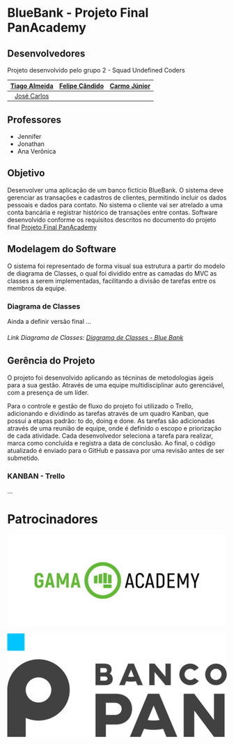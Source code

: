 # BlueBank - Projeto Final PanAcademy



## Desenvolvedores

Projeto desenvolvido pelo grupo 2 - Squad Undefined Coders 



| [Tiago Almeida](https://github.com/tiagodalmeida87 ) | [Felipe Cândido](https://github.com/felipecandidoo ) | [Carmo Júnior](https://github.com/CarmoPJunior ) |
| :--------------------------------------------------: | ---------------------------------------------------- | ------------------------------------------------ |
|    [José Carlos](https://github.com/zecarlos558 )    |                                                      |                                                  |



## Professores

- Jennifer
- Jonathan
- Ana Verônica

## Objetivo

Desenvolver uma aplicação de um banco fictício BlueBank. O sistema deve gerenciar as transações e cadastros de clientes,  permitindo incluir os dados pessoais e dados para contato. No sistema o cliente vai ser atrelado a uma conta bancária e registrar histórico de transações entre contas. Software desenvolvido conforme os requisitos descritos no documento do projeto final [Projeto Final PanAcademy](banco_pan_desafio_final_bluebank.pdf)

## Modelagem do Software

O sistema foi representado de forma visual sua estrutura a partir do modelo de diagrama de Classes, o qual foi dividido entre as camadas do MVC as classes a serem implementadas, facilitando a divisão de tarefas entre os membros da equipe.

### Diagrama de Classes

Ainda a definir versão final ...

###### Link Diagrama de Classes: [Diagrama de Classes - Blue Bank](https://viewer.diagrams.net/?tags=%7B%7D&highlight=0000ff&edit=_blank&layers=1&nav=1#R7V1bc9o4FP41zGQfmsFX4DGQbLvTdDfbpLO7fVNsBdQ1iMqiCfvrV7JkG1uyMcEKSUcznQbrYuxz0fn06UgMvNny6T0B68UnHMNk4A7jp4F3OXBddxi67A8v2YoSz%2FFkyZygWJQ5ZcEt%2Bg%2FKwqEs3aAYppWGFOOEonW1MMKrFYxopQwQgh%2BrzR5wUv3WNZhDpeA2Aola%2BheK6UKUjt1RWf4Bovki%2F2YnnIiaJcgbyzdJFyDGjztF3tXAmxGMqfi0fJrBhEsvl4vo92tDbfFgBK5olw7fwwX8OsZ%2FbKffwfWfs09fwef0nbzLD5Bs5AsvhQ6zJ6bbXAzs4df8I5cfJANv%2BoBX9FbWO%2Bw6XYMIreZ3eM0LhqyEgvtcYr68LiTl%2BKLgBqeIIrxiRQl8YDXTBV0m8pbqC%2BZPCwmFTztF8oXfQ7yElGxZE1kbSNlL63vnOBNZ8lgqczSUZYsdRY5yAwTSgObFzUsZsw9SzAeI3FWEC2NmcvISE7rAc7wCyVVZOiV4s4ohvyuXZNnmGgt5s8JvkNKt9B%2BwobijLFO8IRFseVxPOh0gc0jbLEl6BH%2BZVtUQmACKflT9q3cpe4phRwliLw9V035EywSsoMaoQYLm3DYj3pFbPbc8xAaHC1lBufin0QIl8TXY4g0XUEpB9G9%2BNV1ggv5jtwW5Jlg1oVJPblhpcct7Sh0TmLI2N7nCnFrRJ%2FBUaXgNUioLIpwkYJ2i%2B%2BI1lkx3aDXFlOKlbNSDbzljxblC1bmcQONcxZjYu9p9Re3vZJcL%2Fpe9LJM5i0JcBrxmxb6X%2FRHVKSVsCKu1iNYP7Q0g80wCBzNvcDHCol21qNo8BhRcwt9BGqElEz5u%2B2puFXmLa5Tyh09opmJR4YZzmilT7SY6zbKPZbVi%2FEzXNDNKgv%2BFM5xgZuWXKyy8ASVJrSh3CDlY691BhoLrrM2lX5Z8lhbAizDr%2B5Bk8XCB4hiuslGOvRUQdsufdo2ZwjILCabsH7OZ2fA8GATswWfs2imv2T%2FenFD2wuxdAMqsGjKneIQp1dp766ix3wmk0XPRdrF4x%2FMNWXygWLyi5ARlyhNKzmOy8ywNL5musohUiffvHEXtnqp2T6PiBNzDZAcFENG2pvpTabfzgGYMLIQa7U45LGbRHpKUuTZYZj4nrs9%2BqTj7VAwBTGabiGKiqf0A0sWMIb7iRlffNyDJ7mNHin5tadTRlgJTtjRSbKkWpyww6gUY%2Bb4CjFyN7kMdMBqaUv74QGCE4pnEyw0NEjwnbEK7Ia0IBsUghm3giWk9brvDarOE%2BVeoDxHBtR2o2geqUWfzbYE0Olt1jAW9iYU0xrTreB3VOzak3NxqLKR58yOF4%2FvdbCkITRmTyl8Wc2OLZvpBM14NzYw1FKo%2BQISmAoTj9o1mBMy4hHeQeXfm7s2QZQlQUq2340orM9zd5g6EICNTpIqj0scWgvSmXmfYcQQxhkFUmthikDc6VjjDcUcQ4pqypkDR6gus6DE5ku3fsn928Q%2B%2FOPdCNy%2B4fNqtvtzuXt1Agtjrc7jTjhT2LhBKX9q7QCjV9ErWB53wFEo7Wsr9SU92vcEZGGpGe6MaiBN6lt1KJVwQArY7zeTQ0fxFwzpJNhzW8hf29cgfrbFD07uUdiOeurSiQpBHGJZKs4oFOTsh6WdC4ozd86Cq2ImOX%2FUDNQaYW6hxeidYKVrjWbmUW17qZi47DdU7gTlcRaixOgVJTsHGeMPVV61foJShHBThOwJWqboaTXkxEKsI%2FP9pANNyadrinS5ZM8fNjXSmPjY2N7L0rEH1Fqz6Pv36pkYy1xK0P81gUSww77MmY1SdqzK0DIkwvVRDmsVG%2FWCj0aiOjcKxxgS0OSxjYzag0rW7EKMGdBqS9GRi3WbJ%2FpyxBt83PHF6GkXlZ%2B54ZUVcfrYjy56R5QBLOzDxbWIKhriWojWoXm3Gik6%2Fpiha11K0P81Y4bgailab%2BmaKonVfFUUbDPYQtE%2BI%2Fr3zeacXuyo78Yu8TyN42Mss5uPm%2Fh0evTO4et6u2B1QQJhwVL1HAwep3KlYByjuVM%2BvE9I5ms10RmP9FzU%2BWZ3MPLjDWDqLUTLTPQlLXtj%2FeTD0Kz4w9NxWL%2BAX%2Fa1suL1vadpjXI3a9yZuVft%2BHaw3uERvhqCy2ikkP1Ck2U%2F1NrcKFsRLIWINBAp0C4t%2BfYmkv7Clksp6stVOn83kOo26ZioU%2B0r7twGVbt27sNA2meaz7buaEV141RTsmTu4GGr2rTX2Y5X1VQP2vBwV764qWFzdiqvHnc310EztoalJuKfjiu0kvCf9Ol7H0cfUJNxTyVs7CX%2Bjg4XjnTpPylPHhledcpNH3hNMjI%2BTs8qMylSD2ybIbvHi8%2BYM9fNFPE1uvKs7XsTcYounI05tSG73lGMgl1a%2FxiKybrs%2Fj6T4nrnnHY6xLghnlTeYsFB79hvz4znzZH5ORKw2jQgCRA4XZ3mGEisWn9T2MEa07FDeHGnuHcMENje2Ab9fU80Hgr1DkW9qd1a%2B1XDHWOszSE5f2KjUb1Ty6kxW5w1bxnafeyp9aIPSPq%2FpnQcwFpRUmlIM%2BCmIANGEgTUXpaZGkJsPkIh8VRsSejYUTUjQGkpoLCKoZGZGVtoQ0DORXT%2BbTTcx0ccAY4sZvuUKu7v2pLPGX0kM8Juown4nJtwXz2TOqDjornmakbW1kwyjZtc1ohTHjvRveCdhFcvUnnM%2FHFSyeyaT0eBlN2B2PaK1%2F3yG4zSn8pREQEMWdXWr2m8zsSCfXuc8vCYf29PNyw0ekqqhCPmS7xRxKPUAmLWxy%2Bk03%2BB1T3ZOGhUleYHkcj7netvmLdiD3Q%2BaNoH1nLmRx548FOoW7R3dSocxAWtYumcKWEeYnFbak6q0Pe3eyxeVtuaQzOeaM8cMJxVvOK5t4NDK92WteXSKCHtEPByfLB7qs%2FdCZa97fbvVwWmofef3%2BSqFw9E1YfNVDp5%2FkkjsVocu3ZGsnjbDz9hqna8hRERInbWI37IizxtbnRpQ0O21fdmTzAKVFMm25Es%2BTBzi3r54b%2Beweo%2FqnTpxTU1hAx13YpmxntSb5zOdihnLv98u2duRaI%2Bp6n5u4GUXagNN7hiP9BaNGNhs8PrQiEoMVZFI21qd9X69J70hHGJ%2FS8agek%2BOQ5p%2BS8au0P3Mo8orwBRq8peO1bYQo3eIEdQIr%2BKXafYag7HTxQJ7elx3Zzf22y3GYoxKIzMAiUoEeUj%2Brx36j7SGrskZxgBlqLKbNjH0NVpKV5BgbB0kVKPAyx40MiiPGclrXuKIkc5rlf7J9hjORx%2Fff%2FvyEZLJ5y%2F%2Bb8PlN%2B8WaH43fHr95YqVTC9%2B%2F9jknzuS3wvbisCdgadGd%2BIew%2FWaChU7B4wCPeArL%2F8BkmJh19UgrLFuyD3ckdhl%2BWPxYt2XgPXiU%2FZ77d7V%2Fw%3D%3D)

## Gerência do Projeto

O projeto foi desenvolvido aplicando as técninas de metodologias ágeis para a sua gestão. Através de uma equipe multidisciplinar auto gerenciável, com a presença de um líder.

Para o controle e gestão de fluxo do projeto foi utilizado o Trello, adicionando e dividindo as tarefas através de um quadro Kanban, que possui a etapas padrão: to do, doing e done. As tarefas são adicionadas através de uma reunião de equipe, onde é definido o escopo e priorização de cada atividade. Cada desenvolvedor seleciona a tarefa para realizar, marca como concluída e registra a data de conclusão. Ao final, o código atualizado é enviado para o GitHub e passava por uma revisão antes de ser submetido.

### KANBAN - Trello

...

# Patrocinadores

![](logo_gamaAcademy.png)

![](logo_bancoPan.png)
